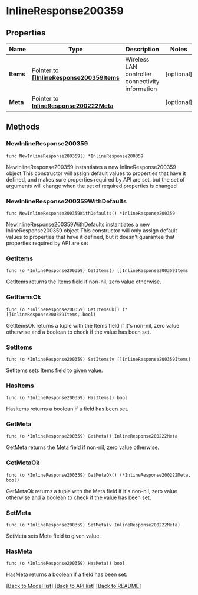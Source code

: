 # InlineResponse200359

## Properties

Name | Type | Description | Notes
------------ | ------------- | ------------- | -------------
**Items** | Pointer to [**[]InlineResponse200359Items**](InlineResponse200359Items.md) | Wireless LAN controller connectivity information | [optional] 
**Meta** | Pointer to [**InlineResponse200222Meta**](InlineResponse200222Meta.md) |  | [optional] 

## Methods

### NewInlineResponse200359

`func NewInlineResponse200359() *InlineResponse200359`

NewInlineResponse200359 instantiates a new InlineResponse200359 object
This constructor will assign default values to properties that have it defined,
and makes sure properties required by API are set, but the set of arguments
will change when the set of required properties is changed

### NewInlineResponse200359WithDefaults

`func NewInlineResponse200359WithDefaults() *InlineResponse200359`

NewInlineResponse200359WithDefaults instantiates a new InlineResponse200359 object
This constructor will only assign default values to properties that have it defined,
but it doesn't guarantee that properties required by API are set

### GetItems

`func (o *InlineResponse200359) GetItems() []InlineResponse200359Items`

GetItems returns the Items field if non-nil, zero value otherwise.

### GetItemsOk

`func (o *InlineResponse200359) GetItemsOk() (*[]InlineResponse200359Items, bool)`

GetItemsOk returns a tuple with the Items field if it's non-nil, zero value otherwise
and a boolean to check if the value has been set.

### SetItems

`func (o *InlineResponse200359) SetItems(v []InlineResponse200359Items)`

SetItems sets Items field to given value.

### HasItems

`func (o *InlineResponse200359) HasItems() bool`

HasItems returns a boolean if a field has been set.

### GetMeta

`func (o *InlineResponse200359) GetMeta() InlineResponse200222Meta`

GetMeta returns the Meta field if non-nil, zero value otherwise.

### GetMetaOk

`func (o *InlineResponse200359) GetMetaOk() (*InlineResponse200222Meta, bool)`

GetMetaOk returns a tuple with the Meta field if it's non-nil, zero value otherwise
and a boolean to check if the value has been set.

### SetMeta

`func (o *InlineResponse200359) SetMeta(v InlineResponse200222Meta)`

SetMeta sets Meta field to given value.

### HasMeta

`func (o *InlineResponse200359) HasMeta() bool`

HasMeta returns a boolean if a field has been set.


[[Back to Model list]](../README.md#documentation-for-models) [[Back to API list]](../README.md#documentation-for-api-endpoints) [[Back to README]](../README.md)


